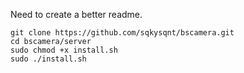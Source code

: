 Need to create a better readme.


```
git clone https://github.com/sqkysqnt/bscamera.git
cd bscamera/server
sudo chmod +x install.sh
sudo ./install.sh
```
